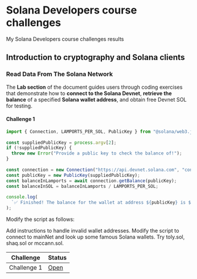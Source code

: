 # Solana Developers course challenges
My Solana Developers course challenges results

## Introduction to cryptography and Solana clients
### Read Data From The Solana Network
The **Lab section** of the document guides users through coding exercises that demonstrate how to **connect to the Solana Devnet**, **retrieve the balance** of a specified **Solana wallet address**, and obtain free Devnet SOL for testing.

#### Challenge 1
```typescript
import { Connection, LAMPORTS_PER_SOL, PublicKey } from "@solana/web3.js";
 
const suppliedPublicKey = process.argv[2];
if (!suppliedPublicKey) {
  throw new Error("Provide a public key to check the balance of!");
}
 
const connection = new Connection("https://api.devnet.solana.com", "confirmed");
const publicKey = new PublicKey(suppliedPublicKey);
const balanceInLamports = await connection.getBalance(publicKey);
const balanceInSOL = balanceInLamports / LAMPORTS_PER_SOL;
 
console.log(
  `✅ Finished! The balance for the wallet at address ${publicKey} is ${balanceInSOL}!`,
);
```

Modify the script as follows:

Add instructions to handle invalid wallet addresses.
Modify the script to connect to mainNet and look up some famous Solana wallets. Try toly.sol, shaq.sol or mccann.sol.

| Challenge | Status |
|-----------|--------|
| Challenge 1 | [Open]() |
